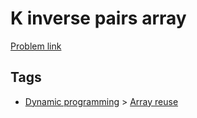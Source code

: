 # K inverse pairs array

[Problem link](https://leetcode.com/problems/k-inverse-pairs-array)

## Tags

* [Dynamic programming](/README.md#Dynamic_programming) > [Array reuse](/README.md#Dynamic_programming-Array_reuse)
